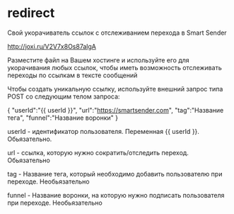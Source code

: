 # redirect
Свой укорачиватель ссылок с отслеживанием перехода в Smart Sender

http://joxi.ru/V2V7x8Os87algA


Разместите файл на Вашем хостинге и используйте его для укорачивания любых ссылок, чтобы иметь возможность отслеживать переходы по ссылкам в тексте сообщений


Чтобы создать уникальную ссылку, используйте внешний запрос типа POST со следующим телом запроса:

{
"userId":"{{ userId }}",
"url":"https://smartsender.com",
"tag":"Название тега",
"funnel":"Название воронки"
}


userId - идентификатор пользователя. Переменная {{ userId }}. Обьязательно.

url - ссылка, которую нужно сократить/отследить переход. Обьязательно

tag - Название тега, который необходимо добавить пользователю при переходе. Необьязательно

funnel - Название воронки, на которую нужно подписать пользователя при переходе. Необьязательно
